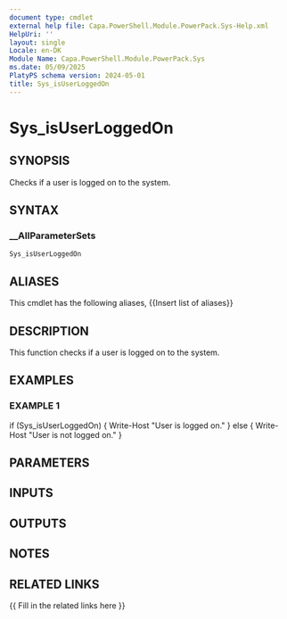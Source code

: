 ```yaml
---
document type: cmdlet
external help file: Capa.PowerShell.Module.PowerPack.Sys-Help.xml
HelpUri: ''
layout: single
Locale: en-DK
Module Name: Capa.PowerShell.Module.PowerPack.Sys
ms.date: 05/09/2025
PlatyPS schema version: 2024-05-01
title: Sys_isUserLoggedOn
---
```


# Sys_isUserLoggedOn

## SYNOPSIS

Checks if a user is logged on to the system.

## SYNTAX

### __AllParameterSets

```
Sys_isUserLoggedOn
```

## ALIASES

This cmdlet has the following aliases,
  {{Insert list of aliases}}

## DESCRIPTION

This function checks if a user is logged on to the system.

## EXAMPLES

### EXAMPLE 1

if (Sys_isUserLoggedOn) {
	Write-Host "User is logged on."
} else {
	Write-Host "User is not logged on."
}

## PARAMETERS

## INPUTS

## OUTPUTS

## NOTES

## RELATED LINKS

{{ Fill in the related links here }}

